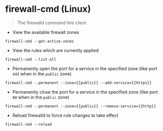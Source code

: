 # firewall-cmd (Linux)

> The firewalld command line client

- View the available firewall zones

`firewall-cmd --get-active-zones`

- View the rules which are currently applied

`firewall-cmd --list-all`

- Permanently open the port for a service in the specified zone (like port `443` when in the `public` zone)

`firewall-cmd --permanent --zone={{public}} --add-service={{https}}`

- Permanently close the port for a service in the specified zone (like port `80` when in the `public` zone)

`firewall-cmd --permanent --zone={{public}} --remove-service={{http}}`

- Reload firewalld to force rule changes to take effect

`firewall-cmd --reload`
